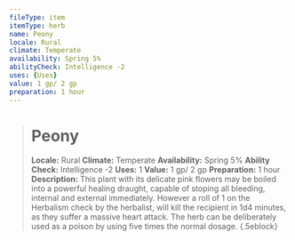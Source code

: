 ```yaml
---
fileType: item
itemType: herb
name: Peony
locale: Rural
climate: Temperate
availability: Spring 5%
abilityCheck: Intelligence -2
uses: {Uses}
value: 1 gp/ 2 gp
preparation: 1 hour
---
```

>#  Peony
>
> **Locale:** Rural
> **Climate:** Temperate
> **Availability:** Spring 5%
> **Ability Check:** Intelligence -2
> **Uses:** 1
> **Value:** 1 gp/ 2 gp
> **Preparation:** 1 hour
> **Description:** This plant with its delicate pink flowers may be boiled into a powerful healing draught, capable of stoping all bleeding, internal and external immediately. However a roll of 1 on the Herbalism check by the herbalist, will kill the recipient in 1d4 minutes, as they suffer a massive heart attack. The herb can be deliberately used as a poison by using five times the normal dosage.
{.5eblock}

